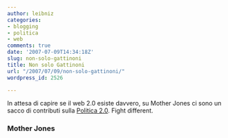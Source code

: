 ```yaml
---
author: leibniz
categories:
- blogging
- politica
- web
comments: true
date: '2007-07-09T14:34:18Z'
slug: non-solo-gattinoni
title: Non solo Gattinoni
url: "/2007/07/09/non-solo-gattinoni/"
wordpress_id: 2526

---
```

In attesa di capire se il web 2.0 esiste davvero, su Mother Jones ci sono un sacco di contributi sulla [Politica 2.0](http://www.motherjones.com/news/feature/2007/07/fight_different.html). Fight different.

### Mother Jones
